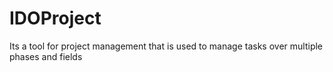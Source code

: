 # IDOProject
Its a tool for project management that is used to manage  tasks over multiple phases and fields
